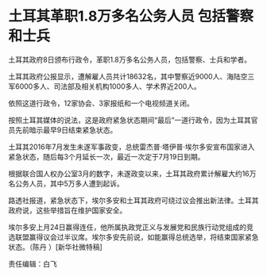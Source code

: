 # 土耳其革职1.8万多名公务人员 包括警察和士兵

土耳其政府8日颁布行政令，革职1.8万多名公务人员，包括警察、士兵和学者。

土耳其政府公报显示，遭解雇人员共计18632名，其中警察近9000人、海陆空三军6000多人、司法部及相关机构1000多人、学术界近200人。

依照这道行政令，12家协会、3家报纸和一个电视频道关闭。

按照土耳其媒体的说法，这是政府紧急状态期间“最后”一道行政令，因为土耳其官员先前暗示最早9日结束紧急状态。

土耳其2016年7月发生未遂军事政变，总统雷杰普·塔伊普·埃尔多安宣布国家进入紧急状态，随后每3个月延长一次，最近一次定于7月19日到期。

根据联合国人权办公室3月的数字，未遂政变以来，土耳其政府累计解雇大约16万名公务人员，其中5万多人遭到起诉。

路透社报道，紧急状态下，埃尔多安和土耳其政府可绕过议会推出新法律。土耳其政府说，这些举措旨在维护国家安全。

埃尔多安上月24日赢得连任，他所属执政党正义与发展党和民族行动党组成的竞选联盟赢得议会过半议席。埃尔多安先前说，如能赢得总统选举，将结束国家紧急状态。（陈丹
）[新华社微特稿]

责任编辑：白飞

